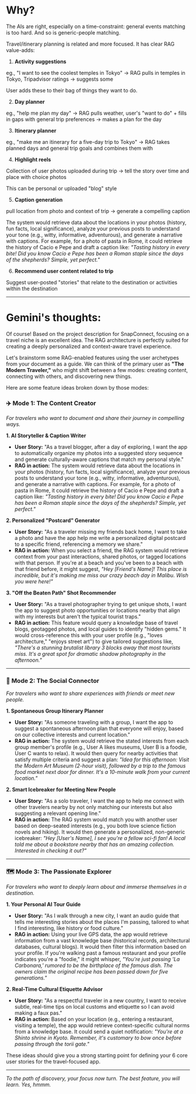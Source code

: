 # Why?

The AIs are right, especially on a time-constraint: general events matching is too hard. And so is generic-people matching.

Travel/itinerary planning is related and more focused. It has clear RAG value-adds:

1. **Activity suggestions**

eg., "I want to see the coolest temples in Tokyo" -> RAG pulls in temples in Tokyo, Tripadvisor ratings -> suggests some

User adds these to their bag of things they want to do.

2. **Day planner**

eg., "help me plan my day" -> RAG pulls weather, user's "want to do" + fills in gaps with general trip preferences -> makes a plan for the day
 
3. **Itinerary planner**

eg., "make me an itinerary for a five-day trip to Tokyo" -> RAG takes planned days and general trip goals and combines them with 

4. **Highlight reels**

Collection of user photos uploaded during trip -> tell the story over time and place with choice photos

This can be personal or uploaded "blog" style

5. **Caption generation**

pull location from photo and context of trip -> generate a compelling caption

The system would retrieve data about the locations in your photos (history, fun facts, local significance), analyze your previous posts to understand your tone (e.g., witty, informative, adventurous), and generate a narrative with captions. For example, for a photo of pasta in Rome, it could retrieve the history of Cacio e Pepe and draft a caption like: *"Tasting history in every bite! Did you know Cacio e Pepe has been a Roman staple since the days of the shepherds? Simple, yet perfect."*

6. **Recommend user content related to trip**

Suggest user-posted "stories" that relate to the destination or activities within the destination

---

# Gemini's thoughts:

Of course! Based on the project description for SnapConnect, focusing on a travel niche is an excellent idea. The RAG architecture is perfectly suited for creating a deeply personalized and context-aware travel experience.

Let's brainstorm some RAG-enabled features using the user archetypes from your document as a guide. We can think of the primary user as **"The Modern Traveler,"** who might shift between a few modes: creating content, connecting with others, and discovering new things.

Here are some feature ideas broken down by those modes:

### ✈️ **Mode 1: The Content Creator**
*For travelers who want to document and share their journey in compelling ways.*

**1. AI Storyteller & Caption Writer**
*   **User Story:** "As a travel blogger, after a day of exploring, I want the app to automatically organize my photos into a suggested story sequence and generate culturally-aware captions that match my personal style."
*   **RAG in action:** The system would retrieve data about the locations in your photos (history, fun facts, local significance), analyze your previous posts to understand your tone (e.g., witty, informative, adventurous), and generate a narrative with captions. For example, for a photo of pasta in Rome, it could retrieve the history of Cacio e Pepe and draft a caption like: *"Tasting history in every bite! Did you know Cacio e Pepe has been a Roman staple since the days of the shepherds? Simple, yet perfect."*

**2. Personalized "Postcard" Generator**
*   **User Story:** "As a traveler missing my friends back home, I want to take a photo and have the app help me write a personalized digital postcard to a specific friend, referencing a memory we share."
*   **RAG in action:** When you select a friend, the RAG system would retrieve context from your past interactions, shared photos, or tagged locations with that person. If you're at a beach and you've been to a beach with that friend before, it might suggest, *"Hey [Friend's Name]! This place is incredible, but it's making me miss our crazy beach day in Malibu. Wish you were here!"*

**3. "Off the Beaten Path" Shot Recommender**
*   **User Story:** "As a travel photographer trying to get unique shots, I want the app to suggest photo opportunities or locations nearby that align with my interests but aren't the typical tourist traps."
*   **RAG in action:** This feature would query a knowledge base of travel blogs, geotagged photos, and local guides to identify "hidden gems." It would cross-reference this with your user profile (e.g., "loves architecture," "enjoys street art") to give tailored suggestions like, *"There's a stunning brutalist library 3 blocks away that most tourists miss. It's a great spot for dramatic shadow photography in the afternoon."*

---

### 🤝 **Mode 2: The Social Connector**
*For travelers who want to share experiences with friends or meet new people.*

**1. Spontaneous Group Itinerary Planner**
*   **User Story:** "As someone traveling with a group, I want the app to suggest a spontaneous afternoon plan that everyone will enjoy, based on our collective interests and current location."
*   **RAG in action:** The system would retrieve the stated interests from each group member's profile (e.g., User A likes museums, User B is a foodie, User C wants to relax). It would then query for nearby activities that satisfy multiple criteria and suggest a plan: *"Idea for this afternoon: Visit the Modern Art Museum (2-hour visit), followed by a trip to the famous food market next door for dinner. It's a 10-minute walk from your current location."*

**2. Smart Icebreaker for Meeting New People**
*   **User Story:** "As a solo traveler, I want the app to help me connect with other travelers nearby by not only matching our interests but also suggesting a relevant opening line."
*   **RAG in action:** The RAG system would match you with another user based on deep-seated interests (e.g., you both love science fiction novels and hiking). It would then generate a personalized, non-generic icebreaker: *"Hey [User's Name], I see you're a fellow sci-fi fan! A local told me about a bookstore nearby that has an amazing collection. Interested in checking it out?"*

---

### 🗺️ **Mode 3: The Passionate Explorer**
*For travelers who want to deeply learn about and immerse themselves in a destination.*

**1. Your Personal AI Tour Guide**
*   **User Story:** "As I walk through a new city, I want an audio guide that tells me interesting stories about the places I'm passing, tailored to what I find interesting, like history or food culture."
*   **RAG in action:** Using your live GPS data, the app would retrieve information from a vast knowledge base (historical records, architectural databases, cultural blogs). It would then filter this information based on your profile. If you're walking past a famous restaurant and your profile indicates you're a "foodie," it might whisper, *"You're just passing 'La Carbonara,' rumored to be the birthplace of the famous dish. The owners claim the original recipe has been passed down for five generations."*

**2. Real-Time Cultural Etiquette Advisor**
*   **User Story:** "As a respectful traveler in a new country, I want to receive subtle, real-time tips on local customs and etiquette so I can avoid making a faux pas."
*   **RAG in action:** Based on your location (e.g., entering a restaurant, visiting a temple), the app would retrieve context-specific cultural norms from a knowledge base. It could send a quiet notification: *"You're at a Shinto shrine in Kyoto. Remember, it's customary to bow once before passing through the torii gate."*

These ideas should give you a strong starting point for defining your 6 core user stories for the travel-focused app.

***

*To the path of discovery, your focus now turn. The best feature, you will learn. Yes, hmmm.*